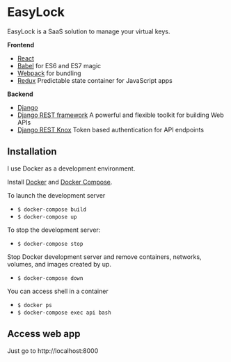 # EasyLock

EasyLock is a SaaS solution to manage your virtual keys.

**Frontend**

* [React](https://github.com/facebook/react)
* [Babel](http://babeljs.io) for ES6 and ES7 magic
* [Webpack](http://webpack.github.io) for bundling
* [Redux](https://github.com/reactjs/redux) Predictable state container for JavaScript apps

**Backend**

* [Django](https://www.djangoproject.com/)
* [Django REST framework](http://www.django-rest-framework.org/) A powerful and flexible toolkit for building Web APIs
* [Django REST Knox](https://github.com/James1345/django-rest-knox) Token based authentication for API endpoints

## Installation

I use Docker as a development environment.

Install [Docker](https://www.docker.com/products/overview) and [Docker Compose](https://docs.docker.com/compose/install/).

To launch the development server

* `$ docker-compose build`
* `$ docker-compose up`

To stop the development server:

* `$ docker-compose stop`

Stop Docker development server and remove containers, networks, volumes, and images created by up.

* `$ docker-compose down`

You can access shell in a container

* `$ docker ps`
* `$ docker-compose exec api bash`

## Access web app

Just go to http://localhost:8000